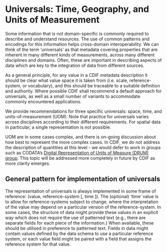 # Universals: Time, Geography, and Units of Measurement

Some information that is not domain-specific is commonly required to describe and understand resources. The use of common patterns and encodings for this information helps cross-domain interoperability. We can think of the term ‘universals’ as that metadata covering properties that are inherent in many different kinds of measurements, across many different disciplines and domains. Often, these are important in describing aspects of data which are key to the integration of data from different sources.

As a general principle, for any value in a CDIF metadata description it should be clear what value space it is taken from (i.e. scale, reference-system, or vocabulary), and this should be traceable to a suitable definition and authority. Where possible CDIF shall recommend a default approach for universals, as well as a small number of variants to accommodate commonly encountered applications.

We provide recommendations for three specific universals: space, time, and units-of-measurement (UOM). Note that practice for universals varies across disciplines according to their different requirements. For spatial data in particular, a single representation is not possible.

UOM are in some cases complex, and there is on-going discussion about how best to represent the more complex cases. In CDIF, we do not address the description of quantities at this level - we would defer to work in groups such as CODATA’s [Digital Representation of Units of Measure (DRUM) group](https://codata.org/initiatives/task-groups/drum/). This topic will be addressed more completely in future by CDIF as more clarity emerges.

## General pattern for implementation of universals
The representation of universals is always implemented in some frame of reference: (value, reference-system [, time ]). The (optional) ‘time’ value is to allow for reference-systems subject to change, where the interpretation of the value may depend on a particular version of the reference-system. In some cases, the structure of data might provide these values in an explicit way which does not require the use of patterned text (e.g., there are separate fields for each piece of the information.) When available, these should be utilised in preference to patterned text. Fields in data might contain values defined by the data schema to use a particular reference system, or each value field might be paired with a field that assigns the reference system for that value.
